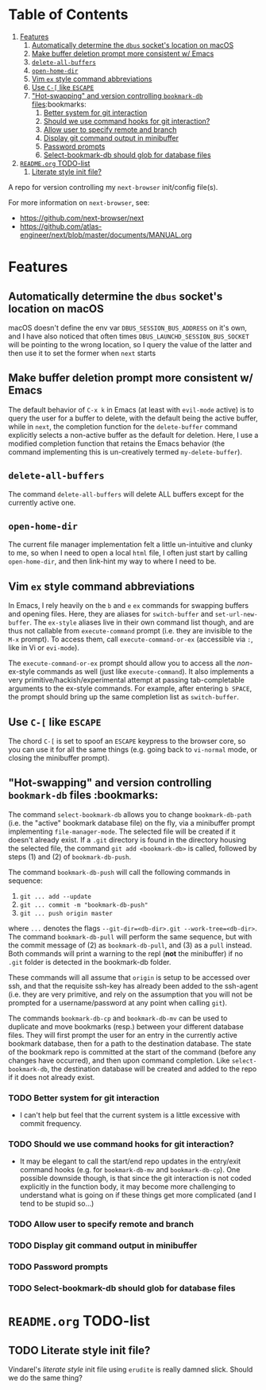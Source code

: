 
# Table of Contents

1.  [Features](#org4affe90)
    1.  [Automatically determine the `dbus` socket's location on macOS](#org6f0e716)
    2.  [Make buffer deletion prompt more consistent w/ Emacs](#org7c39b86)
    3.  [`delete-all-buffers`](#orgbaba2d7)
    4.  [`open-home-dir`](#org10fc25d)
    5.  [Vim `ex` style command abbreviations](#org5f75bbb)
    6.  [Use `C-[` like `ESCAPE`](#org6537bdc)
    7.  ["Hot-swapping" and version controlling `bookmark-db` files](#org158a85e):bookmarks:
        1.  [Better system for git interaction](#orgc63a957)
        2.  [Should we use command hooks for git interaction?](#org66a2cfd)
        3.  [Allow user to specify remote and branch](#org2e2c093)
        4.  [Display git command output in minibuffer](#orgba22604)
        5.  [Password prompts](#org8a49ec0)
        6.  [Select-bookmark-db should glob for database files](#org14c2b66)
2.  [`README.org` TODO-list](#orgfa4af27)
    1.  [Literate style init file?](#orgdff673b)

A repo for version controlling my `next-browser` init/config file(s).

For more information on `next-browser`, see:

-   <https://github.com/next-browser/next>
-   <https://github.com/atlas-engineer/next/blob/master/documents/MANUAL.org>


<a id="org4affe90"></a>

# Features


<a id="org6f0e716"></a>

## Automatically determine the `dbus` socket's location on macOS

macOS doesn't define the env var `DBUS_SESSION_BUS_ADDRESS` on it's own, and
I have also noticed that often times `DBUS_LAUNCHD_SESSION_BUS_SOCKET` will
be pointing to the wrong location, so I query the value of the latter and
then use it to set the former when `next` starts


<a id="org7c39b86"></a>

## Make buffer deletion prompt more consistent w/ Emacs

The default behavior of `C-x k` in Emacs (at least with `evil-mode` active)
is to query the user for a buffer to delete, with the default being the
active buffer, while in `next`, the completion function for the
`delete-buffer` command explicitly selects a non-active buffer as the default
for deletion. Here, I use a modified completion function that retains the
Emacs behavior (the command implementing this is un-creatively termed
`my-delete-buffer`).


<a id="orgbaba2d7"></a>

## `delete-all-buffers`

The command `delete-all-buffers` will delete ALL buffers except for the
currently active one.


<a id="org10fc25d"></a>

## `open-home-dir`

The current file manager implementation felt a little un-intuitive and clunky
to me, so when I need to open a local `html` file, I often just start by
calling `open-home-dir`, and then link-hint my way to where I need to be.


<a id="org5f75bbb"></a>

## Vim `ex` style command abbreviations

In Emacs, I rely heavily on the `b` and `e` `ex` commands for swapping
buffers and opening files. Here, they are aliases for `switch-buffer` and
`set-url-new-buffer`. The `ex-style` aliases live in their own command list
though, and are thus not callable from `execute-command` prompt (i.e. they
are invisible to the `M-x` prompt). To access them, call
`execute-command-or-ex` (accessible via `:`, like in Vi or `evi-mode`).

The `execute-command-or-ex` prompt should allow you to access all the
*non*-ex-style commands as well (just like `execute-command`). It also
implements a very primitive/hackish/experimental attempt at passing
tab-completable arguments to the ex-style commands. For example, after
entering `b SPACE`, the prompt should bring up the same completion list as
`switch-buffer`.


<a id="org6537bdc"></a>

## Use `C-[` like `ESCAPE`

The chord `C-[` is set to spoof an `ESCAPE` keypress to the browser core, so
you can use it for all the same things (e.g. going back to `vi-normal` mode,
or closing the minibuffer prompt).


<a id="org158a85e"></a>

## "Hot-swapping" and version controlling `bookmark-db` files     :bookmarks:

The command `select-bookmark-db` allows you to change `bookmark-db-path`
(i.e. the "active" bookmark database file) on the fly, via a minibuffer
prompt implementing `file-manager-mode`. The selected file will be created if
it doesn't already exist. If a `.git` directory is found in the directory
housing the selected file, the command `git add <bookmark-db>` is called,
followed by steps (1) and (2) of `bookmark-db-push`.

The command `bookmark-db-push` will call the following commands in sequence:

1.  `git ... add --update`
2.  `git ... commit -m "bookmark-db-push"`
3.  `git ... push origin master`

where `...` denotes the flags `--git-dir=<db-dir>.git --work-tree=<db-dir>`.
The command `bookmark-db-pull` will perform the same sequence, but with the
commit message of (2) as `bookmark-db-pull`, and (3) as a `pull` instead.
Both commands will print a warning to the repl (**not** the minibuffer) if no
`.git` folder is detected in the bookmark-db folder.

These commands will all assume that `origin` is setup to be accessed over
ssh, and that the requisite ssh-key has already been added to the ssh-agent
(i.e. they are very primitive, and rely on the assumption that you will not
be prompted for a username/password at any point when calling `git`).

The commands `bookmark-db-cp` and `bookmark-db-mv` can be used to duplicate
and move bookmarks (resp.) between your different database files. They will
first prompt the user for an entry in the currently active bookmark
database, then for a path to the destination database. The state of the
bookmark repo is committed at the start of the command (before any changes
have occurred), and then upon command completion. Like `select-bookmark-db`,
the destination database will be created and added to the repo if it does
not already exist.


<a id="orgc63a957"></a>

### TODO Better system for git interaction

-   I can't help but feel that the current system is a little excessive with
    commit frequency.


<a id="org66a2cfd"></a>

### TODO Should we use command hooks for git interaction?

-   It may be elegant to call the start/end repo updates in the entry/exit
    command hooks (e.g. for `bookmark-db-mv` and `bookmark-db-cp`). One
    possible downside though, is that since the git interaction is not coded
    explicitly in the function body, it may become more challenging to
    understand what is going on if these things get more complicated (and I
    tend to be stupid so&#x2026;)


<a id="org2e2c093"></a>

### TODO Allow user to specify remote and branch


<a id="orgba22604"></a>

### TODO Display git command output in minibuffer


<a id="org8a49ec0"></a>

### TODO Password prompts


<a id="org14c2b66"></a>

### TODO Select-bookmark-db should glob for database files


<a id="orgfa4af27"></a>

# `README.org` TODO-list


<a id="orgdff673b"></a>

## TODO Literate style init file?

Vindarel's *literate style* init file using `erudite` is really damned
slick. Should we do the same thing?

